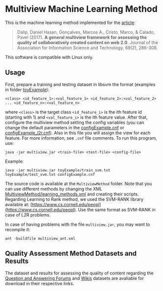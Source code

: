 # Multiview Machine Learning Method

This is the machine learning method implemented for the [article](http://onlinelibrary.wiley.com/doi/10.1002/asi.23650/full): 

> Dalip, Daniel Hasan, Gonçalves, Marcos A., Cristo, Marco, & Calado, Pavel (2017). **A general multiview framework for assessing the quality of collaboratively created content on web 2.0**. Journal of the Association for Information Science and Technology, 68(2), 286-308.


This software is compatible with Linux only.

## Usage



First, prepare a training and testing dataset in libsvm the format (examples in folder [toyExample](toyExample)): 

```
<class> <id_feature_1>:<val_feature_1> <id_feature_2>:<val_feature_2> ... <id_feature_n>:<val_feature_n>
```

where `<class>` is the target class `<id_feature_i>` is the ith feature id (starting with 1) and `<val_feature_i>` is the ith feature value. After that, configure the multiview method setting the config variables (you can change the default parameters in the [configExample.cnf](configExample.cnf) or [configExample_l2r.cnf](configExample_l2r.cnf)). Also in this file you will assign the view for each feature. For more information, see `.cnf` file comments. To run this program, use: 

```
java -jar multiview.jar <train-file> <test-file> <config-file>
```

Example:

```
java -jar multiview.jar toyExample/train_svm.txt toyExample/test_svm.txt configExample.cnf
```

The source code is available at the `MultiviewMethod` folder. Note that you can use different methods by changing the XML [MultiviewMethod/learning_methods.xml](MultiviewMethod/learning_methods.xml) and creating their scripts. Regarding Learning to Rank method, we used the SVM-RANK library available at: [https://www.cs.cornell.edu/peopl](https://www.cs.cornell.edu/peopl). Use the same format as SVM-RANK in case of L2R problems.

In case of having problems with the file `multiview.jar`, you may want to recompile it:
```
ant -buildfile multiview_ant.xml
```



## Quality Assessment Method Datasets and Results

The dataset and results for assessing the quality of content regarding the [Question and Answering Forums](http://www.lbd.dcc.ufmg.br/lbd/collections/ranking-q-a-forums) and [Wikis](http://www.lbd.dcc.ufmg.br/lbd/collections/wiki-quality) datasets are avaliable for download in their respective links. 


